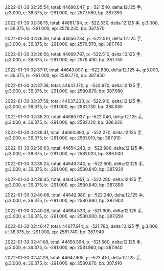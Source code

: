 2022-01-30 02:35:54, total: 44698.047, p: -521.540, delta:12.125 手, g:3.000, e: 36.375, b: -291.000, ep: 2577.580, bp: 387.390

2022-01-30 02:36:15, total: 44661.194, p: -522.330, delta:12.125 手, g:3.000, e: 36.375, b: -291.000, ep: 2578.230, bp: 387.570

2022-01-30 02:36:36, total: 44656.734, p: -522.510, delta:12.125 手, g:3.000, e: 36.375, b: -291.000, ep: 2579.570, bp: 387.760

2022-01-30 02:36:56, total: 44669.787, p: -522.510, delta:12.125 手, g:3.000, e: 36.375, b: -291.000, ep: 2579.490, bp: 387.750

2022-01-30 02:37:17, total: 44643.007, p: -522.830, delta:12.125 手, g:3.000, e: 36.375, b: -291.000, ep: 2580.770, bp: 387.950

2022-01-30 02:37:38, total: 44642.170, p: -522.970, delta:12.125 手, g:3.000, e: 36.375, b: -291.000, ep: 2580.870, bp: 387.980

2022-01-30 02:37:59, total: 44637.203, p: -522.910, delta:12.125 手, g:3.000, e: 36.375, b: -291.000, ep: 2581.730, bp: 388.080

2022-01-30 02:38:20, total: 44660.937, p: -522.040, delta:12.125 手, g:3.000, e: 36.375, b: -291.000, ep: 2582.120, bp: 388.020

2022-01-30 02:38:41, total: 44660.893, p: -522.270, delta:12.125 手, g:3.000, e: 36.375, b: -291.000, ep: 2581.010, bp: 387.910

2022-01-30 02:39:03, total: 44654.243, p: -522.980, delta:12.125 手, g:3.000, e: 36.375, b: -291.000, ep: 2581.020, bp: 388.000

2022-01-30 02:39:24, total: 44649.340, p: -522.600, delta:12.125 手, g:3.000, e: 36.375, b: -291.000, ep: 2580.840, bp: 387.930

2022-01-30 02:39:45, total: 44645.951, p: -522.280, delta:12.125 手, g:3.000, e: 36.375, b: -291.000, ep: 2580.840, bp: 387.890

2022-01-30 02:40:06, total: 44642.980, p: -522.240, delta:12.125 手, g:3.000, e: 36.375, b: -291.000, ep: 2580.960, bp: 387.900

2022-01-30 02:40:26, total: 44664.533, p: -521.900, delta:12.125 手, g:3.000, e: 36.375, b: -291.000, ep: 2580.900, bp: 387.850

2022-01-30 02:40:47, total: 44677.914, p: -521.780, delta:12.125 手, g:3.000, e: 36.375, b: -291.000, ep: 2581.740, bp: 387.940

2022-01-30 02:41:08, total: 44650.564, p: -521.560, delta:12.125 手, g:3.000, e: 36.375, b: -291.000, ep: 2581.960, bp: 387.940

2022-01-30 02:41:29, total: 44647.605, p: -522.410, delta:12.125 手, g:3.000, e: 36.375, b: -291.000, ep: 2580.870, bp: 387.910